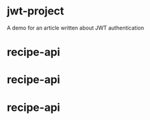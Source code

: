 # jwt-project
A demo for an article written about JWT authentication
# recipe-api
# recipe-api
# recipe-api
